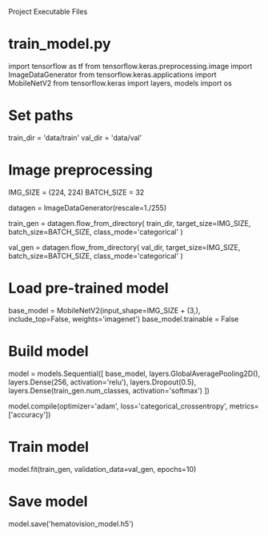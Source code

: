Project Executable Files 
# train_model.py
import tensorflow as tf
from tensorflow.keras.preprocessing.image import ImageDataGenerator
from tensorflow.keras.applications import MobileNetV2
from tensorflow.keras import layers, models
import os

# Set paths
train_dir = 'data/train'
val_dir = 'data/val'

# Image preprocessing
IMG_SIZE = (224, 224)
BATCH_SIZE = 32

datagen = ImageDataGenerator(rescale=1./255)

train_gen = datagen.flow_from_directory(
    train_dir,
    target_size=IMG_SIZE,
    batch_size=BATCH_SIZE,
    class_mode='categorical'
)

val_gen = datagen.flow_from_directory(
    val_dir,
    target_size=IMG_SIZE,
    batch_size=BATCH_SIZE,
    class_mode='categorical'
)

# Load pre-trained model
base_model = MobileNetV2(input_shape=IMG_SIZE + (3,), include_top=False, weights='imagenet')
base_model.trainable = False

# Build model
model = models.Sequential([
    base_model,
    layers.GlobalAveragePooling2D(),
    layers.Dense(256, activation='relu'),
    layers.Dropout(0.5),
    layers.Dense(train_gen.num_classes, activation='softmax')
])

model.compile(optimizer='adam', loss='categorical_crossentropy', metrics=['accuracy'])

# Train model
model.fit(train_gen, validation_data=val_gen, epochs=10)

# Save model
model.save('hematovision_model.h5')
